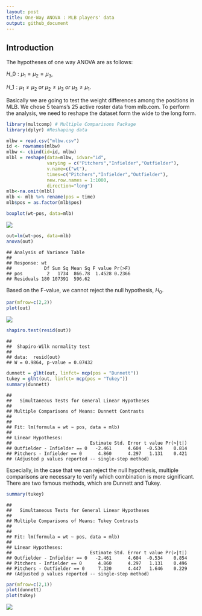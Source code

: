 ```yaml
---
layout: post
title: One-Way ANOVA : MLB players' data
output: github_document
---
```


## Introduction

The hypotheses of one way ANOVA are as follows:

$H\_0 : \mu_1 =\mu_2 = \mu_3 ,$

$H\_1 : \mu_1 \neq \mu_2 ~or~  \mu_2 \neq \mu_3~or~ \mu_3 \neq \mu_1 .$

Basically we are going to test the weight differences among the
positions in MLB. We chose 5 teams’s 25 active roster data from mlb.com.
To perform the analysis, we need to reshape the dataset form the wide to
the long form.

``` r
library(multcomp) # Multiple Comparisons Package
library(dplyr) #Reshaping data

mlbw = read.csv("mlbw.csv")
id <- rownames(mlbw)
mlbw <- cbind(id=id, mlbw)
mlbl = reshape(data=mlbw, idvar="id",
               varying = c("Pitchers","Infielder","Outfielder"),
               v.name=c("wt"),
               times=c("Pitchers","Infielder","Outfielder"),
               new.row.names = 1:1000,
               direction="long")
mlb<-na.omit(mlbl)
mlb <- mlb %>% rename(pos = time)
mlb$pos = as.factor(mlb$pos)
```

``` r
boxplot(wt~pos, data=mlb)
```

![](https://seandaddy.github.io/images/mlb1-1.png)<!-- -->

``` r
out=lm(wt~pos, data=mlb)
anova(out)
```

    ## Analysis of Variance Table
    ##
    ## Response: wt
    ##            Df Sum Sq Mean Sq F value Pr(>F)
    ## pos         2   1734  866.78  1.4528 0.2366
    ## Residuals 180 107391  596.62

Based on the F-value, we cannot reject the null hypothesis, $H_0$.

``` r
par(mfrow=c(2,2))
plot(out)
```

![](https://seandaddy.github.io/images/mlb1-2.png)<!-- -->

``` r
shapiro.test(resid(out))
```

    ##
    ##  Shapiro-Wilk normality test
    ##
    ## data:  resid(out)
    ## W = 0.9864, p-value = 0.07432

``` r
dunnett = glht(out, linfct= mcp(pos = "Dunnett"))
tukey = glht(out, linfct= mcp(pos = "Tukey"))
summary(dunnett)
```

    ##
    ##   Simultaneous Tests for General Linear Hypotheses
    ##
    ## Multiple Comparisons of Means: Dunnett Contrasts
    ##
    ##
    ## Fit: lm(formula = wt ~ pos, data = mlb)
    ##
    ## Linear Hypotheses:
    ##                             Estimate Std. Error t value Pr(>|t|)
    ## Outfielder - Infielder == 0   -2.461      4.604  -0.534    0.814
    ## Pitchers - Infielder == 0      4.860      4.297   1.131    0.421
    ## (Adjusted p values reported -- single-step method)

Especially, in the case that we can reject the null hypothesis, multiple comparisons are necessary to verify which combination is more significant. There are two famous methods, which are Dunnett and Tukey.

``` r
summary(tukey)
```

    ##
    ##   Simultaneous Tests for General Linear Hypotheses
    ##
    ## Multiple Comparisons of Means: Tukey Contrasts
    ##
    ##
    ## Fit: lm(formula = wt ~ pos, data = mlb)
    ##
    ## Linear Hypotheses:
    ##                             Estimate Std. Error t value Pr(>|t|)
    ## Outfielder - Infielder == 0   -2.461      4.604  -0.534    0.854
    ## Pitchers - Infielder == 0      4.860      4.297   1.131    0.496
    ## Pitchers - Outfielder == 0     7.320      4.447   1.646    0.229
    ## (Adjusted p values reported -- single-step method)

``` r
par(mfrow=c(2,1))
plot(dunnett)
plot(tukey)
```

![](https://seandaddy.github.io/images/mlb1-3.png)<!-- -->
